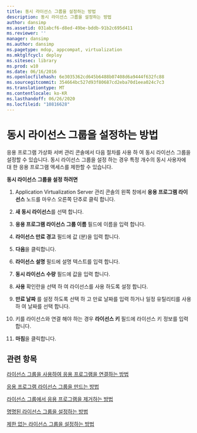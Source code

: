 ```yaml
---
title: 동시 라이선스 그룹을 설정하는 방법
description: 동시 라이선스 그룹을 설정하는 방법
author: dansimp
ms.assetid: 031abcf6-d8ed-49be-bddb-91b2c695d411
ms.reviewer: ''
manager: dansimp
ms.author: dansimp
ms.pagetype: mdop, appcompat, virtualization
ms.mktglfcycl: deploy
ms.sitesec: library
ms.prod: w10
ms.date: 06/16/2016
ms.openlocfilehash: 6e3035362cd645b6488b07408d6a9444f632fc88
ms.sourcegitcommit: 354664bc527d93f80687cd2eba70d1eea024c7c3
ms.translationtype: MT
ms.contentlocale: ko-KR
ms.lasthandoff: 06/26/2020
ms.locfileid: "10816628"
---
```

# 동시 라이선스 그룹을 설정하는 방법


응용 프로그램 가상화 서버 관리 콘솔에서 다음 절차를 사용 하 여 동시 라이선스 그룹을 설정할 수 있습니다. 동시 라이선스 그룹을 설정 하는 경우 특정 개수의 동시 사용자에 대 한 응용 프로그램 액세스를 제한할 수 있습니다.

**동시 라이선스 그룹을 설정 하려면**

1.  Application Virtualization Server 관리 콘솔의 왼쪽 창에서 **응용 프로그램 라이선스** 노드를 마우스 오른쪽 단추로 클릭 합니다.

2.  **새 동시 라이선스**를 선택 합니다.

3.  **응용 프로그램 라이선스 그룹 이름** 필드에 이름을 입력 합니다.

4.  **라이선스 만료 경고** 필드에 값 (분)을 입력 합니다.

5.  **다음**을 클릭합니다.

6.  **라이선스 설명** 필드에 설명 텍스트를 입력 합니다.

7.  **동시 라이선스 수량** 필드에 값을 입력 합니다.

8.  **사용** 확인란을 선택 하 여 라이선스를 사용 하도록 설정 합니다.

9.  **만료 날짜** 를 설정 하도록 선택 하 고 만료 날짜를 입력 하거나 일정 유틸리티를 사용 하 여 날짜를 선택 합니다.

10. 키를 라이선스와 연결 해야 하는 경우 **라이선스 키** 필드에 라이선스 키 정보를 입력 합니다.

11. **마침**을 클릭합니다.

## 관련 항목


[라이선스 그룹을 사용하여 응용 프로그램을 연결하는 방법](how-to-associate-an-application-with-a-license-group.md)

[응용 프로그램 라이선스 그룹을 만드는 방법](how-to-create-an-application-license-group.md)

[라이선스 그룹에서 응용 프로그램을 제거하는 방법](how-to-remove-an-application-from-a-license-group.md)

[명명된 라이선스 그룹을 설정하는 방법](how-to-set-up-a-named-license-group.md)

[제한 없는 라이선스 그룹을 설정하는 방법](how-to-set-up-an-unlimited-license-group.md)

 

 





